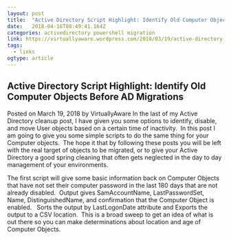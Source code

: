 ```yaml
---
layout: post 
title:  "Active Directory Script Highlight: Identify Old Computer Objects Before AD Migrations | VirtuallyAware" 
date:   2018-04-16T08:49:41.164Z 
categories: activedirectory powershell migration
link: https://virtuallyaware.wordpress.com/2018/03/19/active-directory-script-highlight-identify-old-computer-objects-before-ad-migrations/ 
tags:
  - links
ogtype: article 
---
```


## Active Directory Script Highlight: Identify Old Computer Objects Before AD Migrations
Posted on March 19, 2018 by VirtuallyAware
In the last of my Active Directory cleanup post, I have given you some options to identify, disable, and move User objects based on a certain time of inactivity.  In this post I am going to give you some simple scripts to do the same thing for your Computer objects.  The hope it that by following these posts you will be left with the real target of objects to be migrated, or to give your Active Directory a good spring cleaning that often gets neglected in the day to day management of your environments.

The first script will give some basic information back on Computer Objects that have not set their computer password in the last 180 days that are not already disabled.  Output gives SamAccountName, LastPasswordSet, Name, DistinguishedName, and confirmation that the Computer Object is enabled.   Sorts the output by LastLogonDate attribute and Exports the output to a CSV location.  This is a broad sweep to get an idea of what is out there so you can make determinations about location and age of Computer Objects.